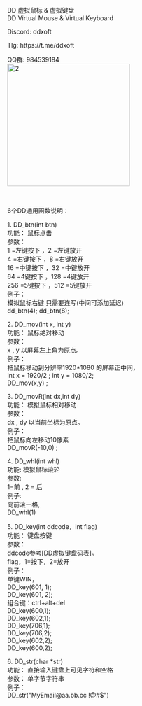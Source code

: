 <!DOCTYPE html PUBLIC "-//W3C//DTD XHTML 1.0 Transitional//EN" "http://www.w3.org/TR/xhtml1/DTD/xhtml1-transitional.dtd">
<html xmlns="http://www.w3.org/1999/xhtml">
<head>
<meta http-equiv="Content-Type" content="text/html; charset=utf-8" />

</head>

<body>
<p>DD 虚拟鼠标 &amp; 虚拟键盘<br />
  DD Virtual Mouse &amp; Virtual Keyboard<br />
</p>
<p>Discord: ddxoft<br />
<p>Tlg: https://t.me/ddxoft<br />
<p>QQ群: 984539184 <br />
<img src="http://www.ddxoft.com/pic/1458056700q.jpg" alt="2" width="280" height="280" /></p>
<p>&nbsp;</p>
<p>6个DD通用函数说明：</p>
<p>1. DD_btn(int btn)<br />
  功能： 鼠标点击<br />
  参数： <br />
  1 =左键按下 ，2 =左键放开<br />
  4 =右键按下 ，8 =右键放开<br />
  16 =中键按下 ，32 =中键放开<br />
  64 =4键按下 ，128 =4键放开<br />
  256 =5键按下 ，512 =5键放开 <br />
例子：<br />
模拟鼠标右键 只需要连写(中间可添加延迟) <br />
dd_btn(4); dd_btn(8);</p>
<p>2. DD_mov(int x, int y)<br />
  功能： 鼠标绝对移动<br />
  参数：<br />
x , y 以屏幕左上角为原点。<br />
  例子： <br />
  把鼠标移动到分辨率1920*1080 的屏幕正中间，<br />
  int x = 1920/2 ; int y = 1080/2;<br />
DD_mov(x,y) ;</p>
<p>3. DD_movR(int dx,int dy)<br />
  功能： 模拟鼠标相对移动<br />
  参数： <br />
  dx , dy 以当前坐标为原点。<br />
  例子：<br />
把鼠标向左移动10像素<br />
DD_movR(-10,0) ;</p>
<p>4. DD_whl(int whl)<br />
  功能: 模拟鼠标滚轮<br />
  参数:<br />
1=前 , 2 = 后<br />
  例子: <br />
  向前滚一格, <br />
  DD_whl(1)</p>
<p>5. DD_key(int ddcode，int flag)<br />
  功能： 键盘按键<br />
  参数： <br />
  ddcode参考[DD虚拟键盘码表]。<br />
  flag，1=按下，2=放开<br />
  例子： <br />
  单键WIN，<br />
  DD_key(601, 1);<br />
  DD_key(601, 2);<br />
  组合键：ctrl+alt+del<br />
  DD_key(600,1); <br />
  DD_key(602,1); <br />
  DD_key(706,1); <br />
  DD_key(706,2);<br />
  DD_key(602,2);<br />
  DD_key(600,2);</p>
<p>6. DD_str(char *str)<br />
  功能： 直接输入键盘上可见字符和空格<br />
  参数： 单字节字符串<br />
  例子：<br />
DD_str(&quot;MyEmail@aa.bb.cc !@#$&quot;)</p>
<p>&nbsp;</p>
</body>
</html>
